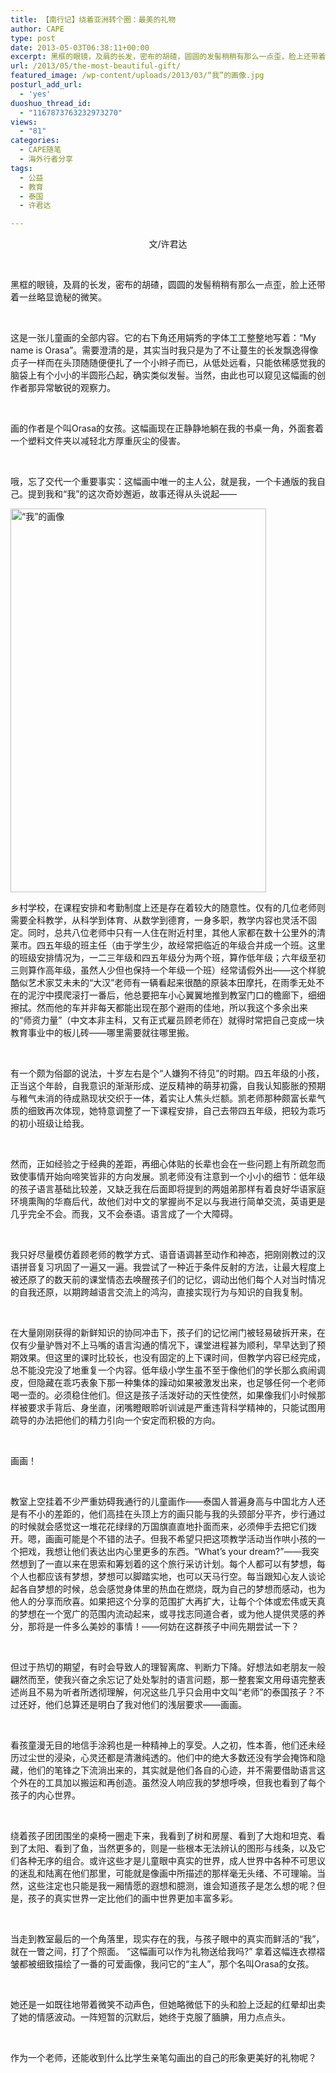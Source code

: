 ```yaml
---
title: 【南行记】绕着亚洲转个圈：最美的礼物
author: CAPE
type: post
date: 2013-05-03T06:38:11+00:00
excerpt: 黑框的眼镜，及肩的长发，密布的胡碴，圆圆的发髻稍稍有那么一点歪，脸上还带着一丝略显诡秘的微笑。
url: /2013/05/the-most-beautiful-gift/
featured_image: /wp-content/uploads/2013/03/“我”的画像.jpg
posturl_add_url:
  - 'yes'
duoshuo_thread_id:
  - "1167873763232973270"
views:
  - "81"
categories:
  - CAPE随笔
  - 海外行者分享
tags:
  - 公益
  - 教育
  - 泰国
  - 许君达

---
```

<p style="text-align: center;">
  文/许君达
</p>

&nbsp;

黑框的眼镜，及肩的长发，密布的胡碴，圆圆的发髻稍稍有那么一点歪，脸上还带着一丝略显诡秘的微笑。

&nbsp;

这是一张儿童画的全部内容。它的右下角还用娟秀的字体工工整整地写着：“My name is Orasa”。需要澄清的是，其实当时我只是为了不让蔓生的长发飘逸得像贞子一样而在头顶随随便便扎了一个小辫子而已，从低处远看，只能依稀感觉我的脑袋上有个小小的半圆形凸起，确实类似发髻。当然，由此也可以窥见这幅画的创作者那异常敏锐的观察力。

&nbsp;

画的作者是个叫Orasa的女孩。这幅画现在正静静地躺在我的书桌一角，外面套着一个塑料文件夹以减轻北方厚重灰尘的侵害。

&nbsp;

哦，忘了交代一个重要事实：这幅画中唯一的主人公，就是我，一个卡通版的我自己。提到我和“我”的这次奇妙邂逅，故事还得从头说起——

[<img class="alignnone  wp-image-5267" alt="“我”的画像" src="http://www.hicape.com/wp-content/uploads/2013/03/“我”的画像-682x1024.jpg" width="409" height="614" srcset="http://hicape.com/wp-content/uploads/2013/03/“我”的画像-682x1024.jpg 682w, http://hicape.com/wp-content/uploads/2013/03/“我”的画像-199x300.jpg 199w, http://hicape.com/wp-content/uploads/2013/03/“我”的画像.jpg 691w" sizes="(max-width: 409px) 100vw, 409px" />][1]

乡村学校，在课程安排和考勤制度上还是存在着较大的随意性。仅有的几位老师则需要全科教学，从科学到体育、从数学到德育，一身多职，教学内容也灵活不固定。同时，总共八位老师中只有一人住在附近村里，其他人家都在数十公里外的清莱市。四五年级的班主任（由于学生少，故经常把临近的年级合并成一个班。这里的班级安排情况为，一二三年级和四五年级分为两个班，算作低年级；六年级至初三则算作高年级，虽然人少但也保持一个年级一个班）经常请假外出——这个样貌酷似艺术家艾未未的“大汉”老师有一辆看起来很酷的原装本田摩托，在雨季无处不在的泥泞中摸爬滚打一番后，他总要把车小心翼翼地推到教室门口的檐廊下，细细擦拭。然而他的车并非每天都能出现在那个避雨的佳地，所以我这个多余出来的“师资力量”（中文本非主科，又有正式雇员顾老师在）就得时常把自己变成一块教育事业中的板儿砖——哪里需要就往哪里搬。

&nbsp;

有一个颇为俗鄙的说法，十岁左右是个“人嫌狗不待见”的时期。四五年级的小孩，正当这个年龄，自我意识的渐渐形成、逆反精神的萌芽初露，自我认知膨胀的预期与稚气未消的待成熟现状交织于一体，着实让人焦头烂额。凯老师那种颇富长辈气质的细致再次体现，她特意调整了一下课程安排，自己去带四五年级，把较为乖巧的初小班级让给我。

&nbsp;

然而，正如经验之于经典的差距，再细心体贴的长辈也会在一些问题上有所疏忽而致使事情开始向啼笑皆非的方向发展。凯老师没有注意到一个小小的细节：低年级的孩子语言基础比较差，又缺乏我在后面即将提到的两姐弟那样有着良好华语家庭环境熏陶的华裔后代，故他们对中文的掌握尚不足以与我进行简单交流，英语更是几乎完全不会。而我，又不会泰语。语言成了一个大障碍。

&nbsp;

我只好尽量模仿着顾老师的教学方式、语音语调甚至动作和神态，把刚刚教过的汉语拼音复习巩固了一遍又一遍。我尝试了一种近于条件反射的方法，让最大程度上被还原了的数天前的课堂情态去唤醒孩子们的记忆，调动出他们每个人对当时情况的自我还原，以期跨越语言交流上的鸿沟，直接实现行为与知识的自我复制。

&nbsp;

在大量刚刚获得的新鲜知识的协同冲击下，孩子们的记忆闸门被轻易破拆开来，在仅有少量驴唇对不上马嘴的语言沟通的情况下，课堂进程甚为顺利，早早达到了预期效果。但这里的课时比较长，也没有固定的上下课时间，但教学内容已经完成，总不能没完没了地重复一个内容。低年级小学生虽不至于像他们的学长那么疯闹调皮，但隐藏在乖巧表象下那一种集体的躁动如果被激发出来，也足够任何一个老师喝一壶的。必须稳住他们。但这是孩子活泼好动的天性使然，如果像我们小时候那样被要求手背后、身坐直，闭嘴瞪眼聆听训诫是严重违背科学精神的，只能试图用疏导的办法把他们的精力引向一个安定而积极的方向。

&nbsp;

画画！

&nbsp;

教室上空挂着不少严重妨碍我通行的儿童画作——泰国人普遍身高与中国北方人还是有不小的差距的，他们高挂在头顶上方的画只能与我的头颈部分平齐，步行通过的时候就会感觉这一堆花花绿绿的万国旗直直地扑面而来，必须伸手去把它们拨开。嗯，画画可能是个不错的法子。但我不希望只把这项教学活动当作哄小孩的一个把戏，我想让他们表达出内心里更多的东西。“What’s your dream?”——我突然想到了一直以来在思索和筹划着的这个旅行采访计划。每个人都可以有梦想，每个人也都应该有梦想，梦想可以脚踏实地，也可以天马行空。每当跟知心友人谈论起各自梦想的时候，总会感觉身体里的热血在燃烧，既为自己的梦想而感动，也为他人的分享而欣喜。如果把这个分享的范围扩大再扩大，让每个个体或宏伟或天真的梦想在一个宽广的范围内流动起来，或寻找志同道合者，或为他人提供灵感的养分，那将是一件多么美妙的事情！——何妨在这群孩子中间先期尝试一下？

&nbsp;

但过于热切的期望，有时会导致人的理智离席、判断力下降。好想法如老朋友一般翩然而至，使我兴奋之余忘记了处处掣肘的语言问题，那一整套案文用母语完整表述尚且不易为听者所透彻理解，何况这些几乎只会用中文叫“老师”的泰国孩子？不过还好，他们总算还是明白了我对他们的浅层要求——画画。

&nbsp;

看孩童漫无目的地信手涂鸦也是一种精神上的享受。人之初，性本善，他们还未经历过尘世的浸染，心灵还都是清澈纯透的。他们中的绝大多数还没有学会掩饰和隐藏，他们的笔锋之下流淌出来的，其实就是他们各自的心迹，并不需要借助语言这个外在的工具加以搬运和再创造。虽然没人响应我的梦想呼唤，但我也看到了每个孩子的内心世界。

&nbsp;

绕着孩子团团围坐的桌椅一圈走下来，我看到了树和房屋、看到了大炮和坦克、看到了太阳、看到了鱼，当然更多的，则是一些根本无法辨认的图形与线条，以及它们各种无序的组合。或许这些才是儿童眼中真实的世界，成人世界中各种不可思议的迷乱和陆离在他们那里，可能就是像画中所描述的那样毫无头绪、不可理喻。当然，这些注定也只能是我一厢情愿的遐想和臆测，谁会知道孩子是怎么想的呢？但是，孩子的真实世界一定比他们的画中世界更加丰富多彩。

&nbsp;

当走到教室最后的一个角落里，现实存在的我，与孩子眼中的真实而鲜活的“我”，就在一瞥之间，打了个照面。 “这幅画可以作为礼物送给我吗?” 拿着这幅连衣襟褶皱都被细致描绘了一番的可爱画像，我问它的“主人”，那个名叫Orasa的女孩。

&nbsp;

她还是一如既往地带着微笑不动声色，但她略微低下的头和脸上泛起的红晕却出卖了她的情感波动。一阵短暂的沉默后，她终于克服了腼腆，用力点点头。

&nbsp;

作为一个老师，还能收到什么比学生亲笔勾画出的自己的形象更美好的礼物呢？

 [1]: http://www.hicape.com/wp-content/uploads/2013/03/“我”的画像.jpg